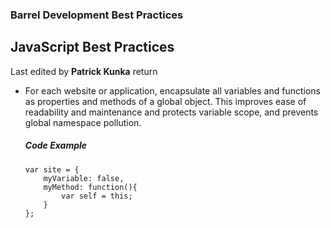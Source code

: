 ### Barrel Development Best Practices

JavaScript Best Practices
-------------------------

Last edited by **Patrick Kunka**  return

*	For each website or application, encapsulate all variables and functions as properties and methods of a global object. This improves ease of readability and maintenance and protects variable scope, and prevents global namespace pollution.

	##### Code Example
	
		var site = {
			myVariable: false,
			myMethod: function(){
				var self = this;
			}
		};